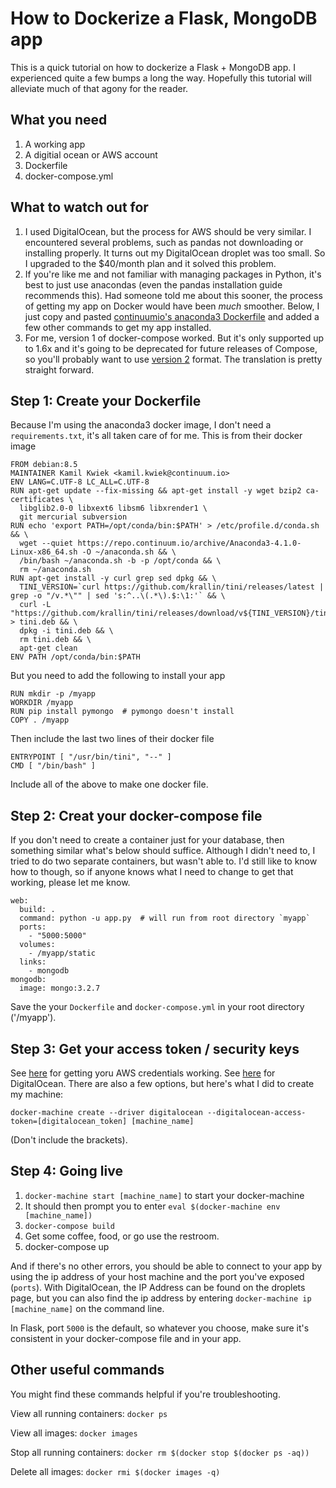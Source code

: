 # How to Dockerize a Flask, MongoDB app

This is a quick tutorial on how to dockerize a Flask + MongoDB app. I experienced quite a few bumps a long the way. Hopefully this tutorial will alleviate much of that agony for the reader.

## What you need

1. A working app
2. A digitial ocean or AWS account
3. Dockerfile
4. docker-compose.yml

## What to watch out for

1. I used DigitalOcean, but the process for AWS should be very similar. I encountered several problems, such as pandas not downloading or installing properly. It turns out my DigitalOcean droplet was too small. So I upgraded to the $40/month plan and it solved this problem.
2. If you're like me and not familiar with managing packages in Python, it's best to just use anacondas (even the pandas installation guide recommends this). Had someone told me about this sooner, the process of getting my app on Docker would have been *much* smoother. Below, I just copy and pasted [continuumio's anaconda3 Dockerfile](https://hub.docker.com/r/continuumio/anaconda3/~/dockerfile/) and added a few other commands to get my app installed.
3. For me, version 1 of docker-compose worked. But it's only supported up to 1.6x and it's going to be deprecated for future releases of Compose, so you'll probably want to use [version 2](https://docs.docker.com/compose/compose-file/#/version-2) format. The translation is pretty straight forward.

## Step 1: Create your Dockerfile

Because I'm using the anaconda3 docker image, I don't need a `requirements.txt`, it's all taken care of for me. This is from their docker image

    FROM debian:8.5
    MAINTAINER Kamil Kwiek <kamil.kwiek@continuum.io>
    ENV LANG=C.UTF-8 LC_ALL=C.UTF-8
    RUN apt-get update --fix-missing && apt-get install -y wget bzip2 ca-certificates \
      libglib2.0-0 libxext6 libsm6 libxrender1 \
      git mercurial subversion
    RUN echo 'export PATH=/opt/conda/bin:$PATH' > /etc/profile.d/conda.sh && \
      wget --quiet https://repo.continuum.io/archive/Anaconda3-4.1.0-Linux-x86_64.sh -O ~/anaconda.sh && \
      /bin/bash ~/anaconda.sh -b -p /opt/conda && \
      rm ~/anaconda.sh
    RUN apt-get install -y curl grep sed dpkg && \
      TINI_VERSION=`curl https://github.com/krallin/tini/releases/latest | grep -o "/v.*\"" | sed 's:^..\(.*\).$:\1:'` && \
      curl -L "https://github.com/krallin/tini/releases/download/v${TINI_VERSION}/tini_${TINI_VERSION}.deb" > tini.deb && \
      dpkg -i tini.deb && \
      rm tini.deb && \
      apt-get clean
    ENV PATH /opt/conda/bin:$PATH

But you need to add the following to install your app

    RUN mkdir -p /myapp
    WORKDIR /myapp
    RUN pip install pymongo  # pymongo doesn't install 
    COPY . /myapp

Then include the last two lines of their docker file

    ENTRYPOINT [ "/usr/bin/tini", "--" ]
    CMD [ "/bin/bash" ]

Include all of the above to make one docker file.

## Step 2: Creat your docker-compose file

If you don't need to create a container just for your database, then something similar what's below should suffice. Although I didn't need to, I tried to do two separate containers, but wasn't able to. I'd still like to know how to though, so if anyone knows what I need to change to get that working, please let me know.

    web:
      build: .
      command: python -u app.py  # will run from root directory `myapp`
      ports:
        - "5000:5000"
      volumes:
        - /myapp/static
      links:
        - mongodb
    mongodb:
      image: mongo:3.2.7

Save the your `Dockerfile` and `docker-compose.yml` in your root directory ('/myapp').

## Step 3: Get your access token / security keys

See [here](https://docs.docker.com/machine/drivers/aws/) for getting yoru AWS credentials working. See [here](https://docs.docker.com/machine/drivers/digital-ocean/) for DigitalOcean. There are also a few options, but here's what I did to create my machine:

    docker-machine create --driver digitalocean --digitalocean-access-token=[digitalocean_token] [machine_name]

(Don't include the brackets).

## Step 4: Going live

1. `docker-machine start [machine_name]` to start your docker-machine
2. It should then prompt you to enter `eval $(docker-machine env [machine_name])`
3. `docker-compose build`
4. Get some coffee, food, or go use the restroom.
5. docker-compose up

And if there's no other errors, you should be able to connect to your app by using the ip address of your host machine and the port you've exposed (`ports`). With DigitalOcean, the IP Address can be found on the droplets page, but you can also find the ip address by entering `docker-machine ip [machine_name]` on the command line.

In Flask, port `5000` is the default, so whatever you choose, make sure it's consistent in your docker-compose file and in your app.

## Other useful commands

You might find these commands helpful if you're troubleshooting.

View all running containers: `docker ps`

View all images: `docker images`

Stop all running containers: `docker rm $(docker stop $(docker ps -aq))`

Delete all images: `docker rmi $(docker images -q)`

